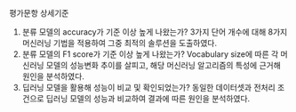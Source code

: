 평가문항	상세기준
1. 분류 모델의 accuracy가 기준 이상 높게 나왔는가?	3가지 단어 개수에 대해 8가지 머신러닝 기법을 적용하여 그중 최적의 솔루션을 도출하였다.
2. 분류 모델의 F1 score가 기준 이상 높게 나왔는가?	Vocabulary size에 따른 각 머신러닝 모델의 성능변화 추이를 살피고, 해당 머신러닝 알고리즘의 특성에 근거해 원인을 분석하였다.
3. 딥러닝 모델을 활용해 성능이 비교 및 확인되었는가?	동일한 데이터셋과 전처리 조건으로 딥러닝 모델의 성능과 비교하여 결과에 따른 원인을 분석하였다.

